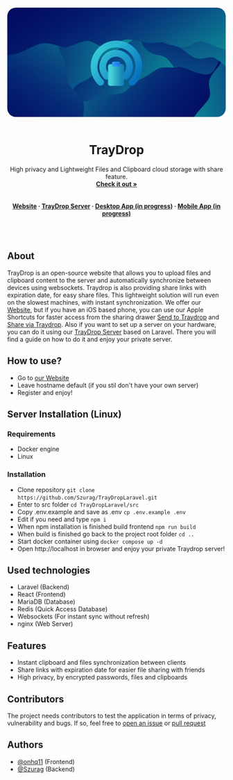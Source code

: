 <div align="center">

<img src="https://raw.githubusercontent.com/Szurag/TrayDropLaravel/main/src/resources/assets/img/banner.jpg" style="border-radius: 20px"><br><br>

# TrayDrop

High privacy and Lightweight Files and Clipboard cloud storage with share feature.<br>
**[Check it out »](https://traydrop.pl/)**<br><br><br>
**[Website](https://traydrop.pl/) · [TrayDrop Server](https://github.com/Szurag/TrayDropLaravel) · [Desktop App (in progress)](about:blank) · [Mobile App (in progress)](about:blank)**

</div><br><br>

## About

TrayDrop is an open-source website that allows you to upload files and clipboard content to the server and automatically synchronize between devices using websockets. Traydrop is also providing share links with expiration date, for easy share files. This lightweight solution will run even on the slowest machines, with instant synchronization. We offer our [Website](https://traydrop.pl/), but if you have an iOS based phone, you can use our Apple Shortcuts for faster access from the sharing drawer [Send to Traydrop](https://www.icloud.com/shortcuts/216ad9c4c6874202a36bbe2e14722118) and [Share via Traydrop](https://www.icloud.com/shortcuts/4c6c3fed6eb94ae6acae0142efc409a3). Also if you want to set up a server on your hardware, you can do it using our [TrayDrop Server](https://github.com/Szurag/TrayDropLaravel) based on Laravel. There you will find a guide on how to do it and enjoy your private server.

## How to use?
- Go to [our Website](https://traydrop.pl/)
- Leave hostname default (if you stil don't have your own server)
- Register and enjoy!

## Server Installation (Linux)

### Requirements
- Docker engine
- Linux

### Installation
- Clone repository ```git clone https://github.com/Szurag/TrayDropLaravel.git```
- Enter to src folder ```cd TrayDropLaravel/src```
- Copy .env.example and save as .env ```cp .env.example .env```
- Edit if you need and type ```npm i```
- When npm installation is finished build frontend ```npm run build```
- When build is finished go back to the project root folder ```cd ..```
- Start docker container using ```docker compose up -d```
- Open http://localhost in browser and enjoy your private Traydrop server!

## Used technologies

- Laravel (Backend)
- React (Frontend)
- MariaDB (Database)
- Redis (Quick Access Database)
- Websockets (For instant sync without refresh)
- nginx (Web Server)

## Features

- Instant clipboard and files synchronization between clients
- Share links with expiration date for easier file sharing with friends
- High privacy, by encrypted passwords, files and clipboards

## Contributors

The project needs contributors to test the application in terms of privacy, vulnerability and bugs. If so, feel free to [open an issue](https://github.com/Szurag/TrayDropLaravel/issues) or [pull request](https://github.com/Szurag/TrayDropLaravel/pulls)

## Authors

- [@onhq11](https://github.com/onhq11) (Frontend)
- [@Szurag](https://github.com/Szurag) (Backend)

